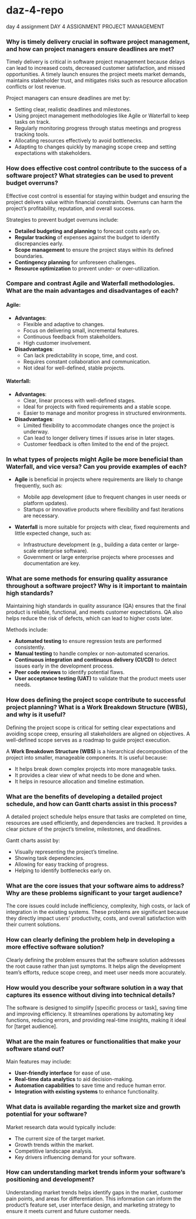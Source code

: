 # daz-4-repo
day 4 assignment 
DAY 4 ASSIGNMENT PROJECT MANAGEMENT
### Why is timely delivery crucial in software project management, and how can project managers ensure deadlines are met?
Timely delivery is critical in software project management because delays can lead to increased costs, decreased customer satisfaction, and missed opportunities. A timely launch ensures the project meets market demands, maintains stakeholder trust, and mitigates risks such as resource allocation conflicts or lost revenue.

Project managers can ensure deadlines are met by:
- Setting clear, realistic deadlines and milestones.
- Using project management methodologies like Agile or Waterfall to keep tasks on track.
- Regularly monitoring progress through status meetings and progress tracking tools.
- Allocating resources effectively to avoid bottlenecks.
- Adapting to changes quickly by managing scope creep and setting expectations with stakeholders.

### How does effective cost control contribute to the success of a software project? What strategies can be used to prevent budget overruns?
Effective cost control is essential for staying within budget and ensuring the project delivers value within financial constraints. Overruns can harm the project’s profitability, reputation, and overall success.

Strategies to prevent budget overruns include:
- **Detailed budgeting and planning** to forecast costs early on.
- **Regular tracking** of expenses against the budget to identify discrepancies early.
- **Scope management** to ensure the project stays within its defined boundaries.
- **Contingency planning** for unforeseen challenges.
- **Resource optimization** to prevent under- or over-utilization.

### Compare and contrast Agile and Waterfall methodologies. What are the main advantages and disadvantages of each?
#### Agile:
- **Advantages**: 
  - Flexible and adaptive to changes.
  - Focus on delivering small, incremental features.
  - Continuous feedback from stakeholders.
  - High customer involvement.
- **Disadvantages**:
  - Can lack predictability in scope, time, and cost.
  - Requires constant collaboration and communication.
  - Not ideal for well-defined, stable projects.

#### Waterfall:
- **Advantages**:
  - Clear, linear process with well-defined stages.
  - Ideal for projects with fixed requirements and a stable scope.
  - Easier to manage and monitor progress in structured environments.
- **Disadvantages**:
  - Limited flexibility to accommodate changes once the project is underway.
  - Can lead to longer delivery times if issues arise in later stages.
  - Customer feedback is often limited to the end of the project.

### In what types of projects might Agile be more beneficial than Waterfall, and vice versa? Can you provide examples of each?
- **Agile** is beneficial in projects where requirements are likely to change frequently, such as:
  - Mobile app development (due to frequent changes in user needs or platform updates).
  - Startups or innovative products where flexibility and fast iterations are necessary.

- **Waterfall** is more suitable for projects with clear, fixed requirements and little expected change, such as:
  - Infrastructure development (e.g., building a data center or large-scale enterprise software).
  - Government or large enterprise projects where processes and documentation are key.

### What are some methods for ensuring quality assurance throughout a software project? Why is it important to maintain high standards?
Maintaining high standards in quality assurance (QA) ensures that the final product is reliable, functional, and meets customer expectations. QA also helps reduce the risk of defects, which can lead to higher costs later.

Methods include:
- **Automated testing** to ensure regression tests are performed consistently.
- **Manual testing** to handle complex or non-automated scenarios.
- **Continuous integration and continuous delivery (CI/CD)** to detect issues early in the development process.
- **Peer code reviews** to identify potential flaws.
- **User acceptance testing (UAT)** to validate that the product meets user needs.

### How does defining the project scope contribute to successful project planning? What is a Work Breakdown Structure (WBS), and why is it useful?
Defining the project scope is critical for setting clear expectations and avoiding scope creep, ensuring all stakeholders are aligned on objectives. A well-defined scope serves as a roadmap to guide project execution.

A **Work Breakdown Structure (WBS)** is a hierarchical decomposition of the project into smaller, manageable components. It is useful because:
- It helps break down complex projects into more manageable tasks.
- It provides a clear view of what needs to be done and when.
- It helps in resource allocation and timeline estimation.

### What are the benefits of developing a detailed project schedule, and how can Gantt charts assist in this process?
A detailed project schedule helps ensure that tasks are completed on time, resources are used efficiently, and dependencies are tracked. It provides a clear picture of the project’s timeline, milestones, and deadlines.

Gantt charts assist by:
- Visually representing the project’s timeline.
- Showing task dependencies.
- Allowing for easy tracking of progress.
- Helping to identify bottlenecks early on.

### What are the core issues that your software aims to address? Why are these problems significant to your target audience?
The core issues could include inefficiency, complexity, high costs, or lack of integration in the existing systems. These problems are significant because they directly impact users' productivity, costs, and overall satisfaction with their current solutions.

### How can clearly defining the problem help in developing a more effective software solution?
Clearly defining the problem ensures that the software solution addresses the root cause rather than just symptoms. It helps align the development team’s efforts, reduce scope creep, and meet user needs more accurately.

### How would you describe your software solution in a way that captures its essence without diving into technical details?
The software is designed to simplify [specific process or task], saving time and improving efficiency. It streamlines operations by automating key functions, reducing errors, and providing real-time insights, making it ideal for [target audience].

### What are the main features or functionalities that make your software stand out?
Main features may include:
- **User-friendly interface** for ease of use.
- **Real-time data analytics** to aid decision-making.
- **Automation capabilities** to save time and reduce human error.
- **Integration with existing systems** to enhance functionality.

### What data is available regarding the market size and growth potential for your software?
Market research data would typically include:
- The current size of the target market.
- Growth trends within the market.
- Competitive landscape analysis.
- Key drivers influencing demand for your software.

### How can understanding market trends inform your software’s positioning and development?
Understanding market trends helps identify gaps in the market, customer pain points, and areas for differentiation. This information can inform the product’s feature set, user interface design, and marketing strategy to ensure it meets current and future customer needs.
